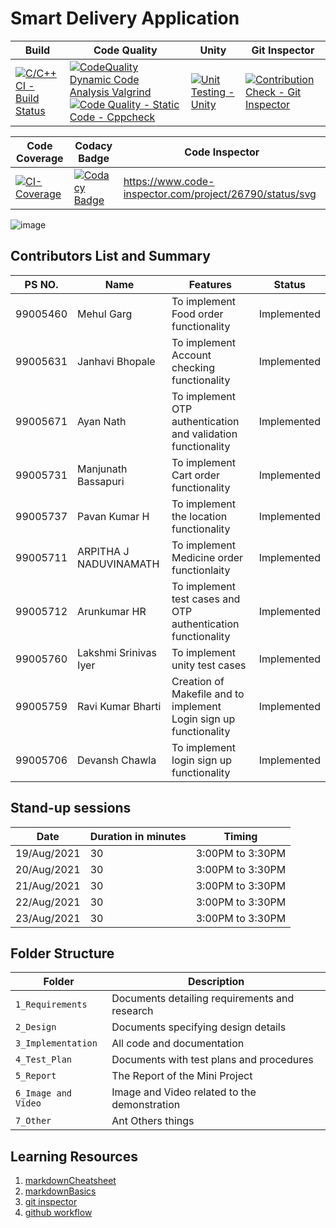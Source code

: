 # Smart Delivery Application 







Build | Code Quality | Unity | Git Inspector|
|------|----------|-------|--------------|
|[![C/C++ CI - Build Status](https://github.com/ayan111nath/SDLC_Team10_All-Stars/actions/workflows/build.yml/badge.svg)](https://github.com/ayan111nath/SDLC_Team10_All-Stars/actions/workflows/build.yml)|[![CodeQuality Dynamic Code Analysis Valgrind](https://github.com/ayan111nath/SDLC_Team10_All-Stars/actions/workflows/valagrind.yml/badge.svg)](https://github.com/ayan111nath/SDLC_Team10_All-Stars/actions/workflows/valagrind.yml) [![Code Quality - Static Code - Cppcheck](https://github.com/ayan111nath/SDLC_Team10_All-Stars/actions/workflows/cppcheck.yml/badge.svg)](https://github.com/ayan111nath/SDLC_Team10_All-Stars/actions/workflows/cppcheck.yml)|[![Unit Testing - Unity](https://github.com/ayan111nath/SDLC_Team10_All-Stars/actions/workflows/unity.yml/badge.svg)](https://github.com/ayan111nath/SDLC_Team10_All-Stars/actions/workflows/unity.yml)|[![Contribution Check - Git Inspector](https://github.com/ayan111nath/SDLC_Team10_All-Stars/actions/workflows/gitinspector.yml/badge.svg)](https://github.com/ayan111nath/SDLC_Team10_All-Stars/actions/workflows/gitinspector.yml)|



|Code Coverage|Codacy Badge|Code Inspector|
|-------------|------------|--------------|
|[![CI-Coverage](https://github.com/ayan111nath/SDLC_Team10_All-Stars/actions/workflows/coverage.yml/badge.svg)](https://github.com/ayan111nath/SDLC_Team10_All-Stars/actions/workflows/coverage.yml)|[![Codacy Badge](https://app.codacy.com/project/badge/Grade/52d68ed7008542f8981e8ba4d9243622)](https://www.codacy.com/gh/ayan111nath/SDLC_Team10_All-Stars/dashboard?utm_source=github.com&amp;utm_medium=referral&amp;utm_content=ayan111nath/SDLC_Team10_All-Stars&amp;utm_campaign=Badge_Grade)|https://www.code-inspector.com/project/26790/status/svg|








![image](https://user-images.githubusercontent.com/86368869/130382294-4ab95a8a-7138-423c-812e-8a5cb3393f00.png)

## Contributors List and Summary

PS NO. |  Name   |    Features    | Status|
-------|---------|----------------|-------|
99005460|Mehul  Garg|To implement Food order functionality|Implemented|
99005631|Janhavi  Bhopale|To implement Account checking functionality|Implemented|
99005671|Ayan  Nath|To implement OTP authentication and validation functionality|Implemented|
99005731|Manjunath  Bassapuri|To implement Cart order functionality|Implemented|
99005737|Pavan Kumar H|To implement the location functionality|Implemented|
99005711|ARPITHA J NADUVINAMATH|To implement Medicine order functionlaity|Implemented|
99005712|Arunkumar  HR|To implement test cases and OTP authentication functionality|Implemented|
99005760|Lakshmi Srinivas Iyer|To implement unity test cases|Implemented|
99005759|Ravi Kumar Bharti|Creation of Makefile and to implement Login sign up functionality|Implemented|
99005706|Devansh Chawla|To implement login sign up functionality|Implemented|

## Stand-up sessions
|Date|Duration in minutes|Timing|
|----|--------|------|
19/Aug/2021|30|3:00PM to 3:30PM|   
20/Aug/2021|30|3:00PM to 3:30PM|
21/Aug/2021|30|3:00PM to 3:30PM|
22/Aug/2021|30|3:00PM to 3:30PM|
23/Aug/2021|30|3:00PM to 3:30PM|

## Folder Structure
Folder               | Description
---------------------| -----------------------------------------
`1_Requirements`     | Documents detailing requirements and research
`2_Design`     | Documents specifying design details
`3_Implementation`   | All code and documentation
`4_Test_Plan` | Documents with test plans and procedures
`5_Report`           | The Report of the Mini Project
`6_Image and Video`  | Image and Video related to the demonstration
`7_Other`           | Ant Others things


## Learning Resources
1. [markdownCheatsheet](https://github.com/adam-p/markdown-here/wiki/Markdown-Cheatsheet)
2. [markdownBasics](https://guides.github.com/features/mastering-markdown/)
3. [git inspector](https://github.com/ejwa/gitinspector.git)
4. [github workflow](https://docs.github.com/en/actions/learn-github-action)


